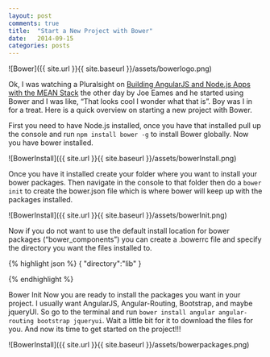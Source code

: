 ```yaml
---
layout: post
comments: true
title:  "Start a New Project with Bower"
date:   2014-09-15
categories: posts
---
```



![Bower]({{ site.url }}{{ site.baseurl }}/assets/bowerlogo.png)


Ok, I was watching a Pluralsight on [Building AngularJS and Node.js Apps with the MEAN Stack][pluralsightcourse] the other day by Joe Eames and he started using Bower and I was like, “That looks cool I wonder what that is”. Boy was I in for a treat. Here is a quick overview on starting a new project with Bower.

First you need to have Node.js installed, once you have that installed pull up the console and run `npm install bower -g` to install Bower globally. Now you have bower installed.



![BowerInstall]({{ site.url }}{{ site.baseurl }}/assets/bowerInstall.png)

Once you have it installed create your folder where you want to install your bower packages. Then navigate in the console to that folder then do a `bower init` to create the bower.json file which is where bower will keep up with the packages installed.



![BowerInstall]({{ site.url }}{{ site.baseurl }}/assets/bowerInit.png)

Now if you do not want to use the default install location for bower packages (“bower_components”) you can create a .bowerrc file and specify the directory you want the files installed to.

{% highlight json %}
{
    "directory":"lib"
}

{% endhighlight %}



Bower Init
Now you are ready to install the packages you want in your project. I usually want AngularJS, Angular-Routing, Bootstrap, and maybe jqueryUI. So go to the terminal and run `bower install angular angular-routing bootstrap jqueryui`. Wait a little bit for it to download the files for you. And now its time to get started on the project!!!


![BowerInstall]({{ site.url }}{{ site.baseurl }}/assets/bowerpackages.png)

[pluralsightcourse]: http://pluralsight.com/training/courses/TableOfContents?courseName=building-angularjs-nodejs-apps-mean&highlight=joe-eames_building-angularjs-nodejs-apps-mean-m3*5#building-angularjs-nodejs-apps-mean-m3
